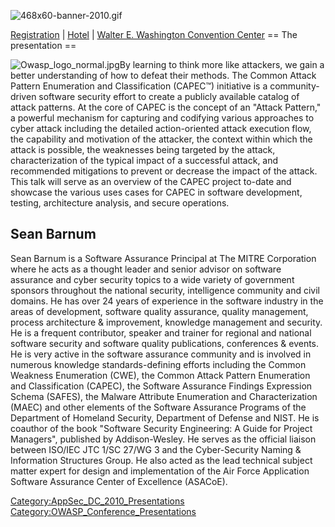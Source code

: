 ![468x60-banner-2010.gif](468x60-banner-2010.gif
"468x60-banner-2010.gif")

[Registration](https://guest.cvent.com/EVENTS/Register/IdentityConfirmation.aspx?e=d52c6f5f-d568-4e16-b8e0-b5e2bf87ab3a)
|
[Hotel](https://resweb.passkey.com/Resweb.do?mode=welcome_gi_new&groupID=2766908)
| [Walter E. Washington Convention
Center](http://www.dcconvention.com/)
\== The presentation ==

![Owasp_logo_normal.jpg](Owasp_logo_normal.jpg
"Owasp_logo_normal.jpg")By learning to think more like attackers, we
gain a better understanding of how to defeat their methods. The Common
Attack Pattern Enumeration and Classification (CAPEC™) initiative is a
community-driven software security effort to create a publicly available
catalog of attack patterns. At the core of CAPEC is the concept of an
"Attack Pattern," a powerful mechanism for capturing and codifying
various approaches to cyber attack including the detailed
action-oriented attack execution flow, the capability and motivation of
the attacker, the context within which the attack is possible, the
weaknesses being targeted by the attack, characterization of the typical
impact of a successful attack, and recommended mitigations to prevent or
decrease the impact of the attack. This talk will serve as an overview
of the CAPEC project to-date and showcase the various uses cases for
CAPEC in software development, testing, architecture analysis, and
secure operations.

## Sean Barnum

Sean Barnum is a Software Assurance Principal at The MITRE Corporation
where he acts as a thought leader and senior advisor on software
assurance and cyber security topics to a wide variety of government
sponsors throughout the national security, intelligence community and
civil domains. He has over 24 years of experience in the software
industry in the areas of development, software quality assurance,
quality management, process architecture & improvement, knowledge
management and security. He is a frequent contributor, speaker and
trainer for regional and national software security and software quality
publications, conferences & events. He is very active in the software
assurance community and is involved in numerous knowledge
standards-defining efforts including the Common Weakness Enumeration
(CWE), the Common Attack Pattern Enumeration and Classification (CAPEC),
the Software Assurance Findings Expression Schema (SAFES), the Malware
Attribute Enumeration and Characterization (MAEC) and other elements of
the Software Assurance Programs of the Department of Homeland Security,
Department of Defense and NIST. He is coauthor of the book "Software
Security Engineering: A Guide for Project Managers", published by
Addison-Wesley. He serves as the official liaison between ISO/IEC JTC
1/SC 27/WG 3 and the Cyber-Security Naming & Information Structures
Group. He also acted as the lead technical subject matter expert for
design and implementation of the Air Force Application Software
Assurance Center of Excellence (ASACoE).

[Category:AppSec_DC_2010_Presentations](Category:AppSec_DC_2010_Presentations "wikilink")
[Category:OWASP_Conference_Presentations](Category:OWASP_Conference_Presentations "wikilink")